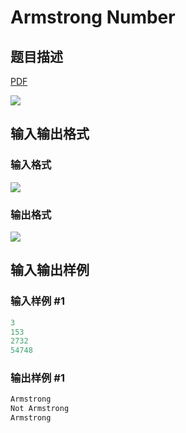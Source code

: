 # Armstrong Number

## 题目描述

[problemUrl]: https://uva.onlinejudge.org/index.php?option=com_onlinejudge&Itemid=8&category=861&page=show_problem&problem=4760

[PDF](https://uva.onlinejudge.org/external/128/p12895.pdf)

![](https://cdn.luogu.com.cn/upload/vjudge_pic/UVA12895/b5f307c5096a4c01059eb3a08ca8ee2bb66cfe7e.png)

## 输入输出格式

### 输入格式

![](https://cdn.luogu.com.cn/upload/vjudge_pic/UVA12895/3c1c3cf83cae3c1317d4c390844d4f7a265f46dc.png)

### 输出格式

![](https://cdn.luogu.com.cn/upload/vjudge_pic/UVA12895/3093adafe3c8709f4925e0dab2156eec1ca712be.png)

## 输入输出样例

### 输入样例 #1

```cpp
3
153
2732
54748
```


### 输出样例 #1

```cpp
Armstrong
Not Armstrong
Armstrong
```


